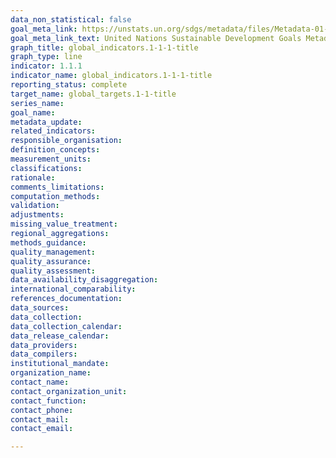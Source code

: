 ```yaml
---
data_non_statistical: false
goal_meta_link: https://unstats.un.org/sdgs/metadata/files/Metadata-01-01-01a.pdf
goal_meta_link_text: United Nations Sustainable Development Goals Metadata (pdf 894kB)
graph_title: global_indicators.1-1-1-title
graph_type: line
indicator: 1.1.1
indicator_name: global_indicators.1-1-1-title
reporting_status: complete
target_name: global_targets.1-1-title
series_name: 
goal_name: 
metadata_update: 
related_indicators: 
responsible_organisation: 
definition_concepts:
measurement_units:
classifications: 
rationale: 
comments_limitations: 
computation_methods:
validation:
adjustments:
missing_value_treatment:
regional_aggregations: 
methods_guidance: 
quality_management: 
quality_assurance: 
quality_assessment: 
data_availability_disaggregation: 
international_comparability: 
references_documentation: 
data_sources: 
data_collection: 
data_collection_calendar: 
data_release_calendar: 
data_providers: 
data_compilers: 
institutional_mandate: 
organization_name: 
contact_name: 
contact_organization_unit: 
contact_function: 
contact_phone: 
contact_mail: 
contact_email:

---
```

